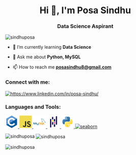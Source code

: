 <h1 align="center">Hi 👋, I'm Posa Sindhu</h1>
<h3 align="center">Data Science Aspirant</h3>

<p align="left"> <img src="https://komarev.com/ghpvc/?username=sindhuposa&label=Profile%20views&color=0e75b6&style=flat" alt="sindhuposa" /> </p>

- 🌱 I’m currently learning **Data Science**

- 💬 Ask me about **Python, MySQL**

- 📫 How to reach me **posasindhu8@gmail.com**

<h3 align="left">Connect with me:</h3>
<p align="left">
<a href="https://linkedin.com/in/https://www.linkedin.com/in/posa-sindhu/" target="blank"><img align="center" src="https://raw.githubusercontent.com/rahuldkjain/github-profile-readme-generator/master/src/images/icons/Social/linked-in-alt.svg" alt="https://www.linkedin.com/in/posa-sindhu/" height="30" width="40" /></a>
</p>

<h3 align="left">Languages and Tools:</h3>
<p align="left"> <a href="https://www.cprogramming.com/" target="_blank" rel="noreferrer"> <img src="https://raw.githubusercontent.com/devicons/devicon/master/icons/c/c-original.svg" alt="c" width="40" height="40"/> </a> <a href="https://developer.mozilla.org/en-US/docs/Web/JavaScript" target="_blank" rel="noreferrer"> <img src="https://raw.githubusercontent.com/devicons/devicon/master/icons/javascript/javascript-original.svg" alt="javascript" width="40" height="40"/> </a> <a href="https://www.mysql.com/" target="_blank" rel="noreferrer"> <img src="https://raw.githubusercontent.com/devicons/devicon/master/icons/mysql/mysql-original-wordmark.svg" alt="mysql" width="40" height="40"/> </a> <a href="https://pandas.pydata.org/" target="_blank" rel="noreferrer"> <img src="https://raw.githubusercontent.com/devicons/devicon/2ae2a900d2f041da66e950e4d48052658d850630/icons/pandas/pandas-original.svg" alt="pandas" width="40" height="40"/> </a> <a href="https://www.python.org" target="_blank" rel="noreferrer"> <img src="https://raw.githubusercontent.com/devicons/devicon/master/icons/python/python-original.svg" alt="python" width="40" height="40"/> </a> <a href="https://seaborn.pydata.org/" target="_blank" rel="noreferrer"> <img src="https://seaborn.pydata.org/_images/logo-mark-lightbg.svg" alt="seaborn" width="40" height="40"/> </a> </p>

<p><img align="left" src="https://github-readme-stats.vercel.app/api/top-langs?username=sindhuposa&show_icons=true&locale=en&layout=compact" alt="sindhuposa" /></p>

<p>&nbsp;<img align="center" src="https://github-readme-stats.vercel.app/api?username=sindhuposa&show_icons=true&locale=en" alt="sindhuposa" /></p>

<p><img align="center" src="https://github-readme-streak-stats.herokuapp.com/?user=sindhuposa&" alt="sindhuposa" /></p>
